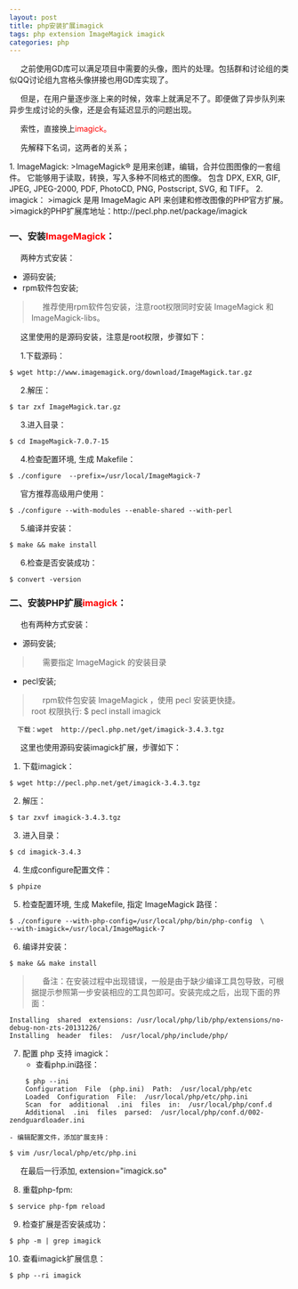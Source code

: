 ```yaml
---
layout: post
title: php安装扩展imagick
tags: php extension ImageMagick imagick
categories: php 
---
```

<style type="text/css">
    p{text-indent: 20px}
</style>
<p>之前使用GD库可以满足项目中需要的头像，图片的处理。包括群和讨论组的类似QQ讨论组九宫格头像拼接也用GD库实现了。  </p>
<p>但是，在用户量逐步涨上来的时候，效率上就满足不了。即便做了异步队列来异步生成讨论的头像，还是会有延迟显示的问题出现。  </p>
<p>索性，直接换上<span style="color:red">imagick。</span></p>

<p>先解释下名词，这两者的关系；</p>
1. ImageMagick:
>ImageMagick® 是用来创建，编辑，合并位图图像的一套组件。 它能够用于读取，转换，写入多种不同格式的图像。 包含 DPX, EXR, GIF, JPEG, JPEG-2000, PDF, PhotoCD, PNG, Postscript, SVG, 和 TIFF。
2. imagick：
>imagick 是用 ImageMagic API 来创建和修改图像的PHP官方扩展。
>imagick的PHP扩展库地址：http://pecl.php.net/package/imagick


### 一、安装<span style="color:red">ImageMagick</span>：

两种方式安装：
- 源码安装;
- rpm软件包安装;
>推荐使用rpm软件包安装，注意root权限同时安装 ImageMagick 和 ImageMagick-libs。

这里使用的是源码安装，注意是root权限，步骤如下：

1.下载源码：  
```shell
$ wget http://www.imagemagick.org/download/ImageMagick.tar.gz
```
2.解压：  
```shell
$ tar zxf ImageMagick.tar.gz
```
3.进入目录：  
```shell
$ cd ImageMagick-7.0.7-15
```
4.检查配置环境, 生成 Makefile：  
```shell
$ ./configure  --prefix=/usr/local/ImageMagick-7
```
官方推荐高级用户使用：
```shell
$ ./configure --with-modules --enable-shared --with-perl
```
5.编译并安装：  
```shell
$ make && make install
```
6.检查是否安装成功：
```shell
$ convert -version
```

### 二、安装PHP扩展<span style="color:red">imagick</span>：
也有两种方式安装：
- 源码安装;
> 需要指定 ImageMagick 的安装目录
- pecl安装;
> rpm软件包安装 ImageMagick ，使用 pecl 安装更快捷。  
> root 权限执行: $ pecl install imagick 

      下载：wget  http://pecl.php.net/get/imagick-3.4.3.tgz  

这里也使用源码安装imagick扩展，步骤如下：
1. 下载imagick：
```shell
$ wget http://pecl.php.net/get/imagick-3.4.3.tgz
```
2. 解压：
```shell
$ tar zxvf imagick-3.4.3.tgz
```
3. 进入目录：
```shell
$ cd imagick-3.4.3
```
4. 生成configure配置文件：
```shell
$ phpize
```
5. 检查配置环境, 生成 Makefile, 指定 ImageMagick 路径：  
```shell
$ ./configure --with-php-config=/usr/local/php/bin/php-config  \
--with-imagick=/usr/local/ImageMagick-7
```
6. 编译并安装：  
```shell
$ make && make install
```
>备注：在安装过程中出现错误，一般是由于缺少编译工具包导致，可根据提示参照第一步安装相应的工具包即可。安装完成之后，出现下面的界面：
```shell
Installing  shared  extensions: /usr/local/php/lib/php/extensions/no-debug-non-zts-20131226/
Installing  header  files:  /usr/local/php/include/php/
```
7.  配置 php 支持 imagick：
    - 查看php.ini路径：
```shell
    $ php --ini
    Configuration  File  (php.ini)  Path:  /usr/local/php/etc
    Loaded  Configuration  File:  /usr/local/php/etc/php.ini
    Scan  for  additional  .ini  files  in:  /usr/local/php/conf.d
    Additional  .ini  files  parsed:  /usr/local/php/conf.d/002-zendguardloader.ini
```
    - 编辑配置文件，添加扩展支持：
```shell
$ vim /usr/local/php/etc/php.ini
```
在最后一行添加, extension="imagick.so"

8. 重载php-fpm:
```shell
$ service php-fpm reload
```
9. 检查扩展是否安装成功：
```shell
$ php -m | grep imagick
```
10. 查看imagick扩展信息：
```shell
$ php --ri imagick
```
